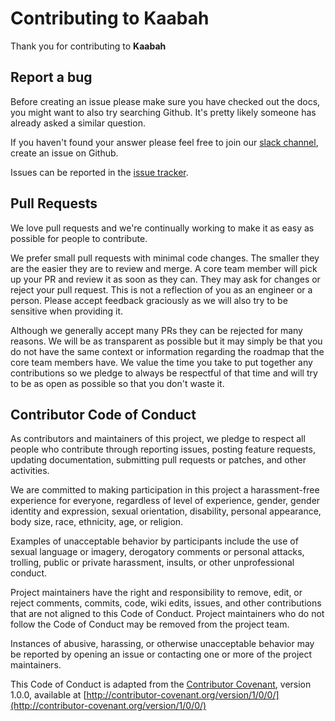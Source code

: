 # Contributing to Kaabah

Thank you for contributing to **Kaabah**

## Report a bug

Before creating an issue please make sure you have checked out the docs, you might want to also try searching Github. It's pretty likely someone has already asked a similar question.

If you haven't found your answer please feel free to join our [slack channel](https://kalisio.slack.com/), create an issue on Github.

Issues can be reported in the [issue tracker](https://github.com/kalisio/kaabah/issues).

## Pull Requests

We love pull requests and we're continually working to make it as easy as possible for people to contribute.

We prefer small pull requests with minimal code changes. The smaller they are the easier they are to review and merge. A core team member will pick up your PR and review it as soon as they can. They may ask for changes or reject your pull request. This is not a reflection of you as an engineer or a person. Please accept feedback graciously as we will also try to be sensitive when providing it.

Although we generally accept many PRs they can be rejected for many reasons. We will be as transparent as possible but it may simply be that you do not have the same context or information regarding the roadmap that the core team members have. We value the time you take to put together any contributions so we pledge to always be respectful of that time and will try to be as open as possible so that you don't waste it.

## Contributor Code of Conduct

As contributors and maintainers of this project, we pledge to respect all people who contribute through reporting issues, posting feature requests, updating documentation, submitting pull requests or patches, and other activities.

We are committed to making participation in this project a harassment-free experience for everyone, regardless of level of experience, gender, gender identity and expression, sexual orientation, disability, personal appearance, body size, race, ethnicity, age, or religion.

Examples of unacceptable behavior by participants include the use of sexual language or imagery, derogatory comments or personal attacks, trolling, public or private harassment, insults, or other unprofessional conduct.

Project maintainers have the right and responsibility to remove, edit, or reject comments, commits, code, wiki edits, issues, and other contributions that are not aligned to this Code of Conduct. Project maintainers who do not follow the Code of Conduct may be removed from the project team.

Instances of abusive, harassing, or otherwise unacceptable behavior may be reported by opening an issue or contacting one or more of the project maintainers.

This Code of Conduct is adapted from the [Contributor Covenant](http://contributor-covenant.org), version 1.0.0, available at [http://contributor-covenant.org/version/1/0/0/](http://contributor-covenant.org/version/1/0/0/)